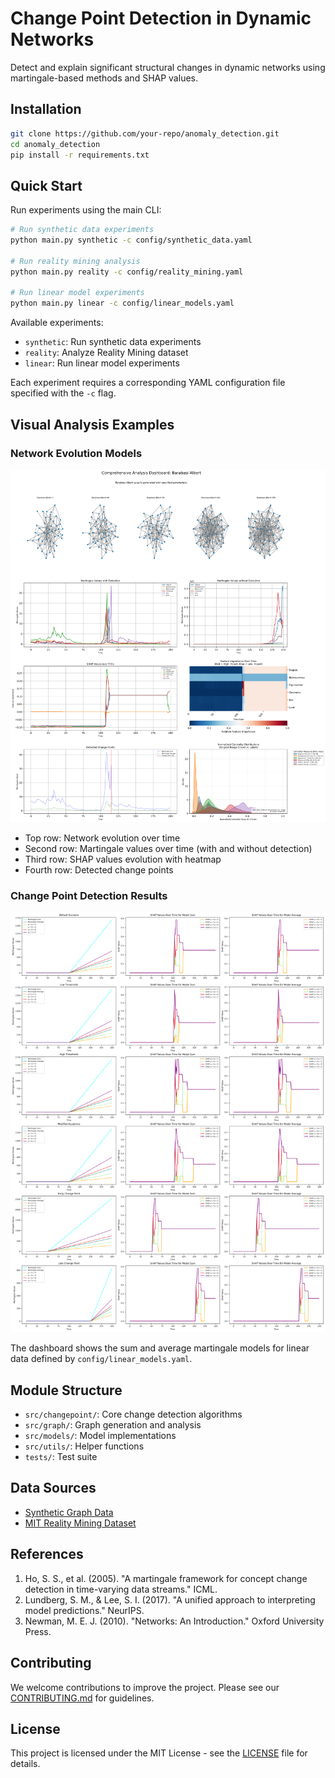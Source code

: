 # Change Point Detection in Dynamic Networks

Detect and explain significant structural changes in dynamic networks using martingale-based methods and SHAP values.

## Installation

```bash
git clone https://github.com/your-repo/anomaly_detection.git
cd anomaly_detection
pip install -r requirements.txt
```

## Quick Start

Run experiments using the main CLI:

```bash
# Run synthetic data experiments
python main.py synthetic -c config/synthetic_data.yaml

# Run reality mining analysis
python main.py reality -c config/reality_mining.yaml

# Run linear model experiments
python main.py linear -c config/linear_models.yaml
```

Available experiments:
- `synthetic`: Run synthetic data experiments
- `reality`: Analyze Reality Mining dataset
- `linear`: Run linear model experiments

Each experiment requires a corresponding YAML configuration file specified with the `-c` flag.

## Visual Analysis Examples

### Network Evolution Models
![Barabási-Albert Analysis](assets/comp_ba.png)

- Top row: Network evolution over time
- Second row: Martingale values over time (with and without detection)
- Third row: SHAP values evolution with heatmap
- Fourth row: Detected change points

### Change Point Detection Results
![SHAP Dashboard](assets/shap_dashboard.png)

The dashboard shows the sum and average martingale models for linear data defined by `config/linear_models.yaml`.

## Module Structure

- `src/changepoint/`: Core change detection algorithms
- `src/graph/`: Graph generation and analysis
- `src/models/`: Model implementations
- `src/utils/`: Helper functions
- `tests/`: Test suite

## Data Sources

- [Synthetic Graph Data](src/config/synthetic_data_config.yaml)
- [MIT Reality Mining Dataset](https://realitycommons.media.mit.edu/realitymining.html)

## References

1. Ho, S. S., et al. (2005). "A martingale framework for concept change detection in time-varying data streams." ICML.
2. Lundberg, S. M., & Lee, S. I. (2017). "A unified approach to interpreting model predictions." NeurIPS.
3. Newman, M. E. J. (2010). "Networks: An Introduction." Oxford University Press.

## Contributing

We welcome contributions to improve the project. Please see our [CONTRIBUTING.md](CONTRIBUTING.md) for guidelines.

## License

This project is licensed under the MIT License - see the [LICENSE](LICENSE) file for details.
